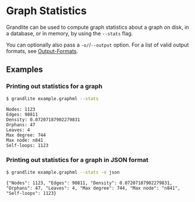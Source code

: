 # Graph Statistics

Grandlite can be used to compute graph statistics about a graph on disk, in a database, or in memory, by using the `--stats` flag.

You can optionally also pass a `-o/`/`--output` option. For a list of valid output formats, see [Output-Formats](Output-Formats).

## Examples

### Printing out statistics for a graph

```bash
$ grandlite example.graphml --stats
```

```
Nodes: 1123
Edges: 90811
Density: 0.07207187902279831
Orphans: 47
Leaves: 4
Max degree: 744
Max node: n841
Self-loops: 1123
```

### Printing out statistics for a graph in JSON format

```bash
$ grandlite example.graphml --stats -o json
```

```
{"Nodes": 1123, "Edges": 90811, "Density": 0.07207187902279831, "Orphans": 47, "Leaves": 4, "Max degree": 744, "Max node": "n841", "Self-loops": 1123}
```
